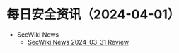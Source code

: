 # 每日安全资讯（2024-04-01）

- SecWiki News
  - [SecWiki News 2024-03-31 Review](http://www.sec-wiki.com/?2024-03-31)
